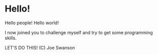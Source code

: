 # Hello!

Hello people! Hello world!

I now joined you to challenge myself and try to get some programming skills.

LET'S DO THIS! (C) Joe Swanson
